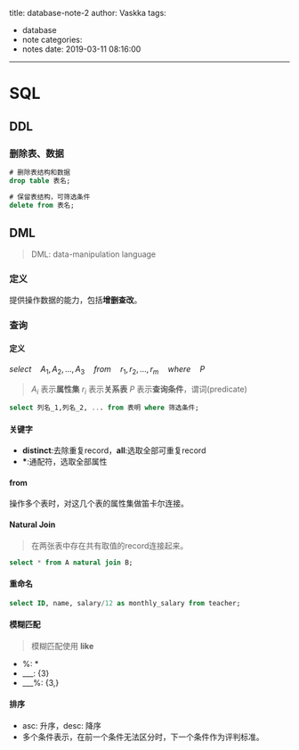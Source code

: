 title: database-note-2
author: Vaskka
tags:
  - database
  - note
categories:
  - notes
date: 2019-03-11 08:16:00
---
# SQL

## DDL

### 删除表、数据

```sql
# 删除表结构和数据
drop table 表名;
```

```sql
# 保留表结构，可筛选条件
delete from 表名;
```

## DML 

> DML: data-manipulation language

### 定义

提供操作数据的能力，包括**增删查改**。

### 查询

#### 定义

$select \quad A_1, A_2, ..., A_3 \quad from \quad r_1, r_2, ..., r_m \quad where \quad P$

> $A_i$ 表示**属性集**
> $r_i$ 表示**关系表**
> $P$ 表示**查询条件**，谓词(predicate)

``` sql
select 列名_1,列名_2, ... from 表明 where 筛选条件;  
```
#### 关键字

+ **distinct**:去除重复record，**all**:选取全部可重复record
+ **\***:通配符，选取全部属性

#### from

操作多个表时，对这几个表的属性集做笛卡尔连接。

#### Natural Join

> 在两张表中存在共有取值的record连接起来。

```sql
select * from A natural join B; 
```

#### 重命名

```sql
select ID, name, salary/12 as monthly_salary from teacher;
```

#### 模糊匹配

> 模糊匹配使用 **like**

+ %: *
+ \_\_\_: {3}
+ \_\_\_%: {3,}

#### 排序

+ asc: 升序，desc: 降序
+ 多个条件表示，在前一个条件无法区分时，下一个条件作为评判标准。